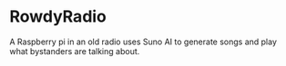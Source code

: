 # RowdyRadio
A Raspberry pi in an old radio uses Suno AI to generate songs and play what bystanders are talking about. 

